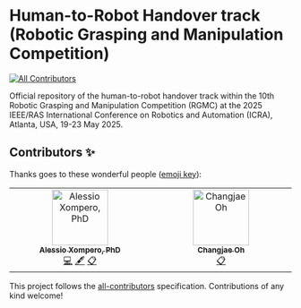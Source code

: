 # Human-to-Robot Handover track (Robotic Grasping and Manipulation Competition)
<!-- ALL-CONTRIBUTORS-BADGE:START - Do not remove or modify this section -->
[![All Contributors](https://img.shields.io/badge/all_contributors-1-orange.svg?style=flat-square)](#contributors-)
<!-- ALL-CONTRIBUTORS-BADGE:END -->

Official repository of the human-to-robot handover track within the 10th Robotic Grasping and Manipulation Competition (RGMC) at the 2025 IEEE/RAS International Conference on Robotics and Automation (ICRA), Atlanta, USA, 19-23 May 2025.

## Contributors ✨

Thanks goes to these wonderful people ([emoji key](https://allcontributors.org/docs/en/emoji-key)):

<!-- ALL-CONTRIBUTORS-LIST:START - Do not remove or modify this section -->
<!-- prettier-ignore-start -->
<!-- markdownlint-disable -->
<table>
  <tbody>
    <tr>
      <td align="center" valign="top" width="14.28%"><a href="http://www.eecs.qmul.ac.uk/~ax300"><img src="https://avatars.githubusercontent.com/u/7253675?v=4?s=100" width="100px;" alt="Alessio Xompero, PhD"/><br /><sub><b>Alessio Xompero, PhD</b></sub></a><br /><a href="https://github.com/CORSMAL/rgmc2025-handover-track/commits?author=kerolex" title="Code">💻</a> <a href="#content-kerolex" title="Content">🖋</a> <a href="#eventOrganizing-kerolex" title="Event Organizing">📋</a></td>
      <td align="center" valign="top" width="14.28%"><a href="https://github.com/coh1211"><img src="https://avatars.githubusercontent.com/u/40457418?v=4?s=100" width="100px;" alt="Changjae Oh"/><br /><sub><b>Changjae Oh</b></sub></a><br /><a href="#eventOrganizing-coh1211" title="Event Organizing">📋</a></td>
    </tr>
  </tbody>
</table>

<!-- markdownlint-restore -->
<!-- prettier-ignore-end -->

<!-- ALL-CONTRIBUTORS-LIST:END -->

This project follows the [all-contributors](https://github.com/all-contributors/all-contributors) specification. Contributions of any kind welcome!
